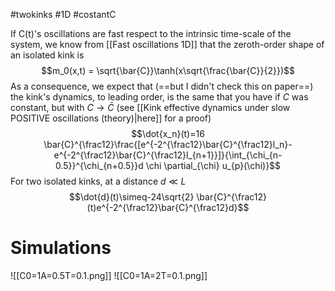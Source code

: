 #twokinks #1D #costantC 

If C(t)'s oscillations are fast respect to the intrinsic time-scale of the system, we know from [[Fast oscillations 1D]] that the zeroth-order shape of an isolated kink is 
$$m_0(x,t) = \sqrt{\bar{C}}\tanh(x\sqrt{\frac{\bar{C}}{2}})$$
As a consequence, we expect that (==but I didn't check this on paper==) the kink's dynamics, to leading order, is the same that you have if $C$ was constant, but with $C\rightarrow \bar{C}$ (see [[Kink effective dynamics under slow POSITIVE oscillations (theory)|here]] for a proof)
$$\dot{x_n}(t)=16 \bar{C}^{\frac12}\frac{[e^{-2^{\frac12}\bar{C}^{\frac12}l_n}-e^{-2^{\frac12}\bar{C}^{\frac12}l_{n+1}}]}{\int_{\chi_{n-0.5}}^{\chi_{n+0.5}}d \chi \partial_{\chi} u_{p}(\chi)}$$
For two isolated kinks, at a distance $d\ll L$
$$\dot{d}(t)\simeq-24\sqrt{2} \bar{C}^{\frac12}(t)e^{-2^{\frac12}\bar{C}^{\frac12}d}$$
# Simulations
![[C0=1A=0.5T=0.1.png]]
![[C0=1A=2T=0.1.png]]
